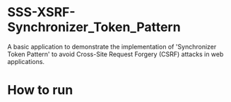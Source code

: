 # SSS-XSRF-Synchronizer_Token_Pattern
A basic application to demonstrate the implementation of 'Synchronizer Token Pattern' to avoid Cross-Site Request Forgery (CSRF) attacks in web applications.

# How to run

